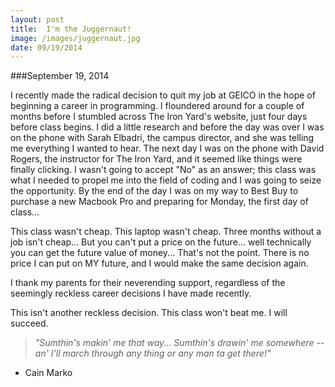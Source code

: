```yaml
---
layout: post
title:  I'm the Juggernaut!
image: /images/juggernaut.jpg
date: 09/19/2014
---
```


###September 19, 2014

I recently made the radical decision to quit my job at GEICO in the hope of beginning a career in programming. I floundered around for a couple of months before I stumbled across The Iron Yard's website, just four days before class begins. I did a little research and before the day was over I was on the phone with Sarah Elbadri, the campus director, and she was telling me everything I wanted to hear. The next day I was on the phone with David Rogers, the instructor for The Iron Yard, and it seemed like things were finally clicking. I wasn't going to accept "No" as an answer; this class was what I needed to propel me into the field of coding and I was going to seize the opportunity. By the end of the day I was on my way to Best Buy to purchase a new Macbook Pro and preparing for Monday, the first day of class...

This class wasn't cheap. This laptop wasn't cheap. Three months without a job isn't cheap... But you can't put a price on the future... well technically you can get the future value of money... That's not the point. There is no price I can put on MY future, and I would make the same decision again.

I thank my parents for their neverending support, regardless of the seemingly reckless career decisions I have made recently.

This isn't another reckless decision. This class won't beat me. I will succeed.

>_"Sumthin's makin' me that way... Sumthin's drawin' me somewhere -- an' I'll march through any thing or any man ta get there!"_
  - Cain Marko
